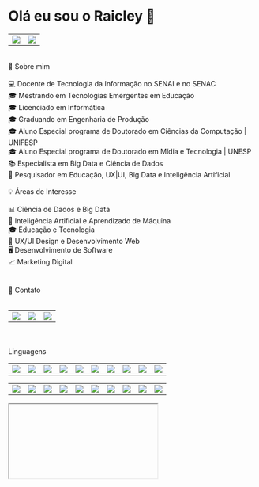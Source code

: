 # Olá eu sou o Raicley 👋
<table>
  <td>
    <img src="https://github-readme-stats.vercel.app/api?username=raicleycs&theme=dark&show_icons=true">
    
  </td>
  <td>
  <img src="https://github-readme-stats.vercel.app/api/top-langs/?username=raicleycs&langs_count=8&theme=dark">
  </td>
</table>
<br>

<div>
🚀 Sobre mim <br><br>
💻 Docente de Tecnologia da Informação no SENAI e no SENAC<br>
🎓 Mestrando em Tecnologias Emergentes em Educação<br>
🎓 Licenciado em Informática<br>
🎓 Graduando em Engenharia de Produção<br>
🎓 Aluno Especial programa de Doutorado em Ciências da Computação | UNIFESP<br>
🎓 Aluno Especial programa de Doutorado em Mídia e Tecnologia | UNESP<br>
📚 Especialista em Big Data e Ciência de Dados<br>
🔬 Pesquisador em Educação, UX|UI, Big Data e Inteligência Artificial<br>
</div>
<br>
<div>
💡 Áreas de Interesse<br><br>
📊 Ciência de Dados e Big Data<br>
🤖 Inteligência Artificial e Aprendizado de Máquina<br>
🎓 Educação e Tecnologia<br>
🎨 UX/UI Design e Desenvolvimento Web<br>
🖥️ Desenvolvimento de Software<br>
📈 Marketing Digital<br>
</div>
<div>
  <br><br>
 📱 Contato
  <br><br>
  <table>
    <td>
      <a href="https://linkedin.com/raicleysampaio"><img src="https://img.shields.io/badge/LinkedIn-0077B5?style=for-the-badge&logo=linkedin&logoColor=white"></a>
    </td>
    <td> 
     <a href="https://github.com/raicleycs/"><img src="https://img.shields.io/badge/GitHub-100000?style=for-the-badge&logo=github&logoColor=white"></a>
    </td>
    <td>
      <a href="https://www.instagram.com/raicley_sampaio/"><img src="https://img.shields.io/badge/Instagram-E4405F?style=for-the-badge&logo=instagram&logoColor=white">
    </td>
  </table>
        <br><br>
    Linguagens
      <table>
        <td>
          <img src="https://img.shields.io/badge/C%23-239120?style=for-the-badge&logo=c-sharp&logoColor=white">
        </td>
        <td>
          <img src="https://img.shields.io/badge/Python-3776AB?style=for-the-badge&logo=python&logoColor=white">
        </td>
        <td>
          <img src="https://img.shields.io/badge/HTML-239120?style=for-the-badge&logo=html5&logoColor=white">
        </td>
        <td>
          <img src="https://img.shields.io/badge/CSS-239120?&style=for-the-badge&logo=css3&logoColor=white">
        </td>
        <td>
          <img src="https://img.shields.io/badge/.NET-5C2D91?style=for-the-badge&logo=.net&logoColor=white">
        </td>
        <td>
          <img src="https://img.shields.io/badge/JavaScript-F7DF1E?style=for-the-badge&logo=javascript&logoColor=black">
        </td>
        <td>
          <img src="https://img.shields.io/badge/Node.js-43853D?style=for-the-badge&logo=node.js&logoColor=white">
        </td>
        <td>
          <img src="https://img.shields.io/badge/Sass-CC6699?style=for-the-badge&logo=sass&logoColor=white">
        </td>
        <td>
          <img src="https://img.shields.io/badge/C%2B%2B-00599C?style=for-the-badge&logo=c%2B%2B&logoColor=white">
        </td>
        <td>
          <img src="https://img.shields.io/badge/React-20232A?style=for-the-badge&logo=react&logoColor=61DAFB">
        </td>
      </table>
        <table>
          <td>
            <img src="https://img.shields.io/badge/React_Native-20232A?style=for-the-badge&logo=react&logoColor=61DAFB">
          </td>
          <td>            
            <img src="https://img.shields.io/badge/Vue.js-35495E?style=for-the-badge&logo=vue.js&logoColor=4FC08D">
           </td>
          <td>
            <img src="https://img.shields.io/badge/Angular-DD0031?style=for-the-badge&logo=angular&logoColor=white">
          </td>
          <td>
            <img src="https://img.shields.io/badge/Bootstrap-563D7C?style=for-the-badge&logo=bootstrap&logoColor=white">
          </td>
          <td>
            <img src="https://img.shields.io/badge/Laravel-FF2D20?style=for-the-badge&logo=laravel&logoColor=white">
          </td>
          <td>
            <img src="https://img.shields.io/badge/Flutter-02569B?style=for-the-badge&logo=flutter&logoColor=white">
          </td>
          <td>
            <img src="https://img.shields.io/badge/MongoDB-4EA94B?style=for-the-badge&logo=mongodb&logoColor=white">
          </td>
          <td>
            <img src="https://img.shields.io/badge/Firebase-F29D0C?style=for-the-badge&logo=firebase&logoColor=white">
          </td>
          <td>
            <img src="https://img.shields.io/badge/Microsoft_Azure-0089D6?style=for-the-badge&logo=microsoft-azure&logoColor=white">
          </td>
          <td>
            <img src="https://img.shields.io/badge/Microsoft-666666?style=for-the-badge&logo=microsoft&logoColor=white">            
          </td>
        </table>
</div>
<iframe>
  
</iframe>

